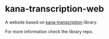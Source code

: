 # kana-transcription-web

A website based on [kana-transcription](https://github.com/18degrees/kana-transcription/) library.

For more information check the library repo.